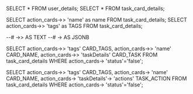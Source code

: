 SELECT * FROM user_details;
SELECT * FROM task_card_details;

SELECT action_cards->> 'name' as name FROM task_card_details;
SELECT action_cards->> 'tags' as TAGS FROM task_card_details;

--# ->> AS TEXT
--# -> AS JSONB

SELECT action_cards->> 'tags' CARD_TAGS,
action_cards->> 'name' CARD_NAME,
action_cards->> 'taskDetails' CARD_TASK
FROM task_card_details
WHERE action_cards-> 'status'='false';

SELECT action_cards->> 'tags' CARD_TAGS,
action_cards-> 'name' CARD_NAME,
action_cards-> 'taskDetails'-> 'actions' TASK_ACTION
FROM task_card_details
WHERE action_cards-> 'status'='false';
